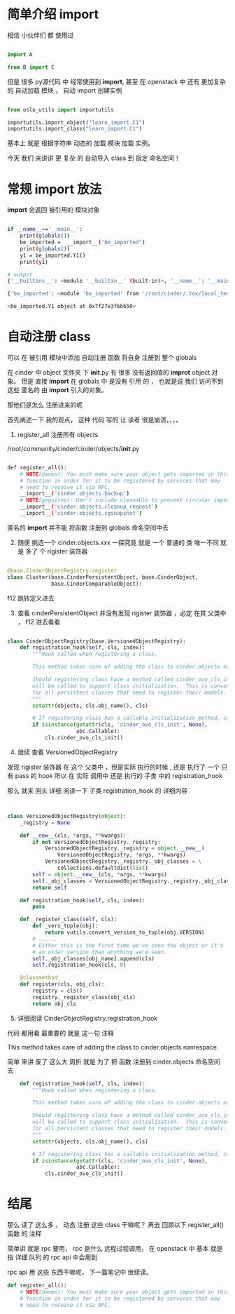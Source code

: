# 简单介绍 import
相信 小伙伴们 都 使用过
```python

import A

from B import C

```
但是 很多 py源代码 中 经常使用到 __import__, 甚至 在 openstack 中 还有 更加复杂的 自动加载 模块 ， 自动 import 创建实例
```python

from oslo_utils import importutils

importutils.import_object("learn_import.C1")
importutils.import_class("learn_import.C1")

```
基本上 就是 根据字符串 动态的 加载 模块 加载 实例。 

今天 我们 来讲讲 更 复杂 的 自动导入 class 到 指定 命名空间！

# 常规 import 放法 
__import__ 会返回 被引用的 模块对象

```bash

if __name__=='__main__':
    print(globals())
    be_imported =  __import__("be_imported")
    print(globals())
    y1 = be_imported.Y1()
    print(y1)

# output
{'__builtins__': <module '__builtin__' (built-in)>, '__name__': '__main__', '__file__': 'use_import.py', '__doc__': None, '__package__': None}

{'be_imported': <module 'be_imported' from '/root/cinder/.tox/local_test/__import__use/be_imported.pyc'>, '__builtins__': <module '__builtin__' (built-in)>, '__file__': 'use_import.py', '__package__': None, '__name__': '__main__', '__doc__': None}

<be_imported.Y1 object at 0x7f27e3f6b650>

```

# 自动注册 class
可以 在 被引用 模块中添加 自动注册 函数 将自身 注册到 整个 globals

在 cinder 中 object 文件夹 下 __init__.py 有 很多 没有返回值的 __improt__ object 对象。
但是 直接 __import__ 在 globals 中 是没有 引用 的 ， 也就是说 我们 访问不到 这些 匿名的 由 __import__ 引入的对象。

那他们是怎么 注册进来的呢 

首先阐述一下 我的观点， 这种 代码 写的 让 读者 很是崩溃，，，，

1. register_all 注册所有 objects

/root/community/cinder/cinder/objects/__init__.py

```bash

def register_all():
    # NOTE(danms): You must make sure your object gets imported in this
    # function in order for it to be registered by services that may
    # need to receive it via RPC.
    __import__('cinder.objects.backup')
    # NOTE(geguileo): Don't include cleanable to prevent circular imports
    __import__('cinder.objects.cleanup_request')
    __import__('cinder.objects.cgsnapshot')

```

匿名的 __import__ 并不能 将函数 注册到  globals 命名空间中去

2. 随便 挑选一个 cinder.objects.xxx 一探究竟
就是 一个 普通的 类 唯一不同 就是 多了 个 rigister 装饰器
```python

@base.CinderObjectRegistry.register
class Cluster(base.CinderPersistentObject, base.CinderObject,
              base.CinderComparableObject):

```
f12 跳转定义进去

3. 查看 cinderPersistentObject
并没有发现 rigister 装饰器 ，必定 在其 父类中 ， f12 进去看看
```python

class CinderObjectRegistry(base.VersionedObjectRegistry):
    def registration_hook(self, cls, index):
        """Hook called when registering a class.

        This method takes care of adding the class to cinder.objects namespace.

        Should registering class have a method called cinder_ovo_cls_init it
        will be called to support class initialization.  This is convenient
        for all persistent classes that need to register their models.
        """
        setattr(objects, cls.obj_name(), cls)

        # If registering class has a callable initialization method, call it.
        if isinstance(getattr(cls, 'cinder_ovo_cls_init', None),
                      abc.Callable):
            cls.cinder_ovo_cls_init()

```

4. 继续 查看  VersionedObjectRegistry

发现 rigister 装饰器 在 这个 父类中 ，但是实际 执行的时候 , 还是 执行了 一个 只有 pass 的 hook
所以 在 实际 调用中 还是 执行的 子类 中的  registration_hook 

那么 就来 回头 详细 阅读一下 子类 registration_hook 的 详细内容 

```python


class VersionedObjectRegistry(object):
    _registry = None

    def __new__(cls, *args, **kwargs):
        if not VersionedObjectRegistry._registry:
            VersionedObjectRegistry._registry = object.__new__(
                VersionedObjectRegistry, *args, **kwargs)
            VersionedObjectRegistry._registry._obj_classes = \
                collections.defaultdict(list)
        self = object.__new__(cls, *args, **kwargs)
        self._obj_classes = VersionedObjectRegistry._registry._obj_classes
        return self

    def registration_hook(self, cls, index):
        pass

    def _register_class(self, cls):
        def _vers_tuple(obj):
            return vutils.convert_version_to_tuple(obj.VERSION)
        # ......
        # Either this is the first time we've seen the object or it's
        # an older version than anything we'e seen.
        self._obj_classes[obj_name].append(cls)
        self.registration_hook(cls, 0)

    @classmethod
    def register(cls, obj_cls):
        registry = cls()
        registry._register_class(obj_cls)
        return obj_cls

```

5. 详细阅读  CinderObjectRegistry.registration_hook

代码 都用看 最重要的 就是 这一句 注释 

This method takes care of adding the class to cinder.objects namespace.

简单 来讲 废了 这么大 周折 就是 为了 把 函数 注册到 cinder.objects 命名空间 去

```python
    def registration_hook(self, cls, index):
        """Hook called when registering a class.

        This method takes care of adding the class to cinder.objects namespace.

        Should registering class have a method called cinder_ovo_cls_init it
        will be called to support class initialization.  This is convenient
        for all persistent classes that need to register their models.
        """
        setattr(objects, cls.obj_name(), cls)

        # If registering class has a callable initialization method, call it.
        if isinstance(getattr(cls, 'cinder_ovo_cls_init', None),
                      abc.Callable):
            cls.cinder_ovo_cls_init()
```

# 结尾

那么 读了 这么多 ， 动态 注册 这些 class 干嘛呢？
再去 回顾以下 register_all() 函数 的 注释

简单讲 就是 rpc 要用， rpc 是什么 远程过程调用， 在 openstack 中 基本 就是指 详细 队列 的 rpc api 中会用到

rpc api 用 这些 东西干嘛呢， 下一篇笔记中 继续读。

```python
def register_all():
    # NOTE(danms): You must make sure your object gets imported in this
    # function in order for it to be registered by services that may
    # need to receive it via RPC.
```

